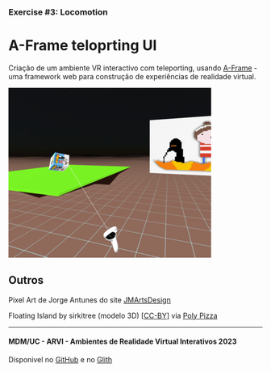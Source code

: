 ### Exercise #3: Locomotion

# A-Frame teloprting UI

Criação de um ambiente VR interactivo com teleporting, usando [A-Frame](https://aframe.io) - uma framework web para construção de experiências de realidade virtual.

![image](image.png)

## Outros

Pixel Art de Jorge Antunes do site [JMArtsDesign](https://www.pixilart.com/jmartsdesign)

Floating Island by sirkitree (modelo 3D) [[CC-BY](https://creativecommons.org/licenses/by/3.0/)] via [Poly Pizza](https://poly.pizza/m/eEz9hdknXOi)

---

#### MDM/UC - ARVI - Ambientes de Realidade Virtual Interativos 2023

Disponivel no [GitHub](https://jmartsdesign.github.io/Exercise-3-Locomotion/) e no [Glith](https://glitch.com/~exercise-3-locomotion-main)

